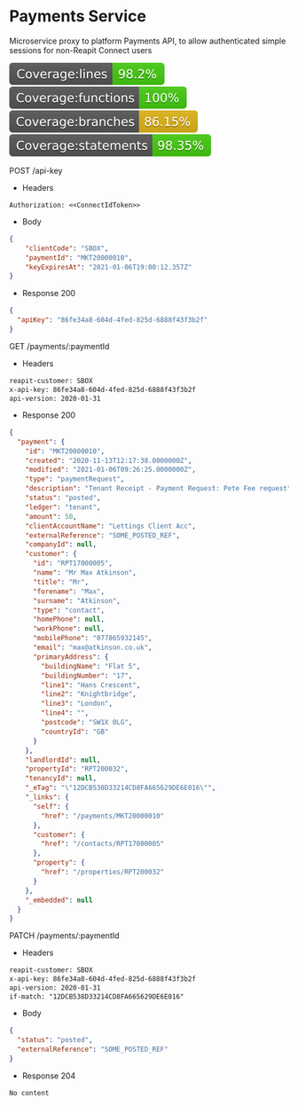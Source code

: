 # Payments Service

Microservice proxy to platform Payments API, to allow authenticated simple sessions for non-Reapit Connect users

![lines](./src/tests/badges/badge-lines.svg) ![functions](./src/tests/badges/badge-functions.svg) ![branches](./src/tests/badges/badge-branches.svg) ![statements](./src/tests/badges/badge-statements.svg)

POST /api-key

- Headers

```
Authorization: <<ConnectIdToken>>
```

- Body

```json
{
	"clientCode": "SBOX", 
	"paymentId": "MKT20000010",
	"keyExpiresAt": "2021-01-06T19:00:12.357Z"
}
```

- Response 200

```json
{
  "apiKey": "86fe34a8-604d-4fed-825d-6888f43f3b2f"
}
```

GET /payments/:paymentId

- Headers

```
reapit-customer: SBOX
x-api-key: 86fe34a8-604d-4fed-825d-6888f43f3b2f
api-version: 2020-01-31
```

- Response 200

```json
{
  "payment": {
    "id": "MKT20000010",
    "created": "2020-11-13T12:17:38.0000000Z",
    "modified": "2021-01-06T09:26:25.0000000Z",
    "type": "paymentRequest",
    "description": "Tenant Receipt - Payment Request: Pete Fee request",
    "status": "posted",
    "ledger": "tenant",
    "amount": 50,
    "clientAccountName": "Lettings Client Acc",
    "externalReference": "SOME_POSTED_REF",
    "companyId": null,
    "customer": {
      "id": "RPT17000005",
      "name": "Mr Max Atkinson",
      "title": "Mr",
      "forename": "Max",
      "surname": "Atkinson",
      "type": "contact",
      "homePhone": null,
      "workPhone": null,
      "mobilePhone": "077865932145",
      "email": "max@atkinson.co.uk",
      "primaryAddress": {
        "buildingName": "Flat 5",
        "buildingNumber": "17",
        "line1": "Hans Crescent",
        "line2": "Knightbridge",
        "line3": "London",
        "line4": "",
        "postcode": "SW1X 0LG",
        "countryId": "GB"
      }
    },
    "landlordId": null,
    "propertyId": "RPT200032",
    "tenancyId": null,
    "_eTag": "\"12DCB538D33214CD8FA665629DE6E016\"",
    "_links": {
      "self": {
        "href": "/payments/MKT20000010"
      },
      "customer": {
        "href": "/contacts/RPT17000005"
      },
      "property": {
        "href": "/properties/RPT200032"
      }
    },
    "_embedded": null
  }
}
```
PATCH /payments/:paymentId

- Headers

```
reapit-customer: SBOX
x-api-key: 86fe34a8-604d-4fed-825d-6888f43f3b2f
api-version: 2020-01-31
if-match: "12DCB538D33214CD8FA665629DE6E016"
```

- Body

```json
{
  "status": "posted",
  "externalReference": "SOME_POSTED_REF"
}
```

- Response 204

```
No content
```